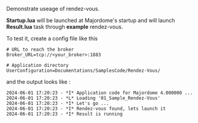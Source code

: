 Demonstrate useage of rendez-vous.

**Startup.lua** will be launched at Majordome's startup and will launch **Result.lua** task through **example** rendez-vous.

To test it, create a config file like this

	# URL to reach the broker
	Broker_URL=tcp://<your_broker>:1883

	# Application directory
	UserConfiguration=Documentations/SamplesCode/Rendez-Vous/

and the output looks like :

	2024-06-01 17:20:23 - *I* Application code for Majordome 4.000000 ...
	2024-06-01 17:20:23 - *L* Loading '01_Sample_Rendez-Vous'
	2024-06-01 17:20:23 - *I* Let's go ...
	2024-06-01 17:20:23 - *I* Rendez-vous found, lets launch it
	2024-06-01 17:20:23 - *I* Result is running
	
